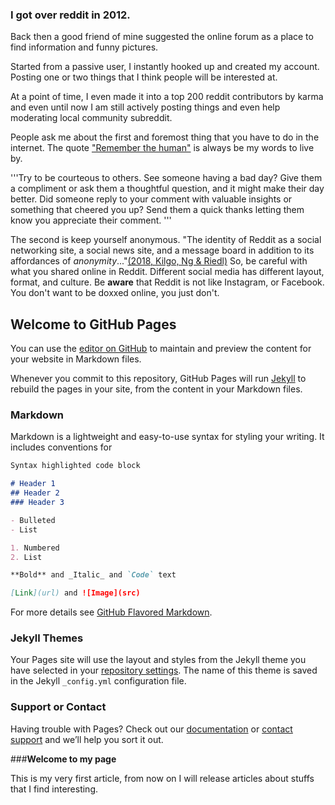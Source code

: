 ### I got over reddit in 2012.

Back then a good friend of mine suggested the online forum as a place to find information and funny pictures.

Started from a passive user, I instantly hooked up and created my account. Posting one or two things that I think people will be interested at.

At a point of time, I even made it into a top 200 reddit contributors by karma and even until now I am still actively posting things and even help moderating local community subreddit.


People ask me about the first and foremost thing that you have to do in the internet. The quote ["Remember the human"](https://redd.it/1ytp7q) is always be my words to live by.


'''Try to be courteous to others. See someone having a bad day? Give them a compliment or ask them a thoughtful question, and it might make their day better. Did someone reply to your comment with valuable insights or something that cheered you up? Send them a quick thanks letting them know you appreciate their comment.
'''

The second is keep yourself anonymous. "The identity of Reddit as a social networking site, a social news site, and a message board in addition to its affordances of _anonymity_..."[(2018, Kilgo, Ng & Riedl)](https://journals.sagepub.com/doi/full/10.1177/2056305118810216) So, be careful with what you shared online in Reddit. Different social media has different layout, format, and culture. Be **aware** that Reddit is not like Instagram, or Facebook. You don't want to be doxxed online, you just don't.


## Welcome to GitHub Pages

You can use the [editor on GitHub](https://github.com/ALiono/articles/edit/gh-pages/index.md) to maintain and preview the content for your website in Markdown files.

Whenever you commit to this repository, GitHub Pages will run [Jekyll](https://jekyllrb.com/) to rebuild the pages in your site, from the content in your Markdown files.

### Markdown

Markdown is a lightweight and easy-to-use syntax for styling your writing. It includes conventions for

```markdown
Syntax highlighted code block

# Header 1
## Header 2
### Header 3

- Bulleted
- List

1. Numbered
2. List

**Bold** and _Italic_ and `Code` text

[Link](url) and ![Image](src)
```

For more details see [GitHub Flavored Markdown](https://guides.github.com/features/mastering-markdown/).

### Jekyll Themes

Your Pages site will use the layout and styles from the Jekyll theme you have selected in your [repository settings](https://github.com/ALiono/articles/settings). The name of this theme is saved in the Jekyll `_config.yml` configuration file.

### Support or Contact

Having trouble with Pages? Check out our [documentation](https://docs.github.com/categories/github-pages-basics/) or [contact support](https://github.com/contact) and we’ll help you sort it out.

###**Welcome to my page**

This is my very first article, from now on I will release articles about stuffs that I find interesting.
